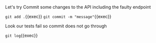 Let's try Commit some changes to the API including the faulty endpoint

`git add .`{{exec}}
`git commit -m "message"`{{exec}}

Look our tests fail so commit does not go through

`git log`{{exec}}
